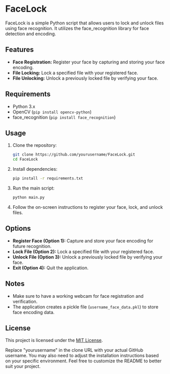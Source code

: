 # FaceLock

FaceLock is a simple Python script that allows users to lock and unlock files using face recognition. It utilizes the face_recognition library for face detection and encoding.

## Features

- **Face Registration:** Register your face by capturing and storing your face encoding.
- **File Locking:** Lock a specified file with your registered face.
- **File Unlocking:** Unlock a previously locked file by verifying your face.

## Requirements

- Python 3.x
- OpenCV (`pip install opencv-python`)
- face_recognition (`pip install face_recognition`)

## Usage

1. Clone the repository:

   ```bash
   git clone https://github.com/yourusername/FaceLock.git
   cd FaceLock
   ```

2. Install dependencies:

   ```bash
   pip install -r requirements.txt
   ```

3. Run the main script:

   ```bash
   python main.py
   ```

4. Follow the on-screen instructions to register your face, lock, and unlock files.

## Options

- **Register Face (Option 1):** Capture and store your face encoding for future recognition.
- **Lock File (Option 2):** Lock a specified file with your registered face.
- **Unlock File (Option 3):** Unlock a previously locked file by verifying your face.
- **Exit (Option 4):** Quit the application.

## Notes

- Make sure to have a working webcam for face registration and verification.
- The application creates a pickle file (`username_face_data.pkl`) to store face encoding data.

## License

This project is licensed under the [MIT License](LICENSE).


Replace "yourusername" in the clone URL with your actual GitHub username. You may also need to adjust the installation instructions based on your specific environment. Feel free to customize the README to better suit your project.
